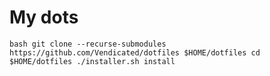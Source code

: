 # My dots

``bash
git clone --recurse-submodules https://github.com/Vendicated/dotfiles $HOME/dotfiles
cd $HOME/dotfiles
./installer.sh install
``
